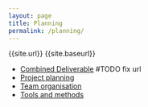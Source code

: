 ```yaml
---
layout: page
title: Planning
permalink: /planning/
---
```


{{site.url}}
{{site.baseurl}}

+ [Combined Deliverable]({{site.url}}) #TODO fix url
+ [Project planning](assets/project_planning.pdf)
+ [Team organisation](assets/team_organisation.pdf)
+ [Tools and methods](assets/tools_and_methods.pdf)
